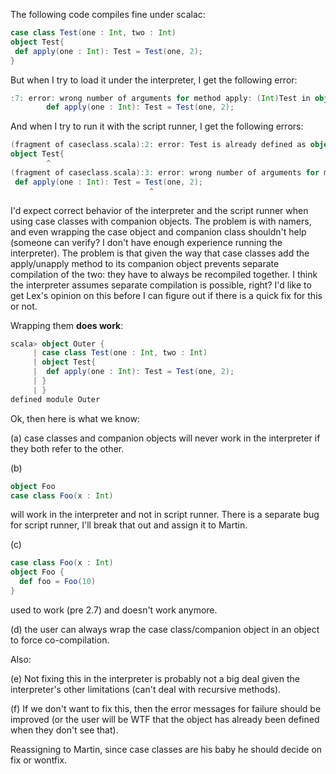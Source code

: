 The following code compiles fine under scalac:

```scala
case class Test(one : Int, two : Int)
object Test{
 def apply(one : Int): Test = Test(one, 2);
}
```

But when I try to load it under the interpreter, I get the following error:

```scala
:7: error: wrong number of arguments for method apply: (Int)Test in object Test
        def apply(one : Int): Test = Test(one, 2);
```


And when I try to run it with the script runner, I get the following errors:


```scala
(fragment of caseclass.scala):2: error: Test is already defined as object Test
object Test{
        ^
(fragment of caseclass.scala):3: error: wrong number of arguments for method apply: (Int)Test in object Test
 def apply(one : Int): Test = Test(one, 2);
                               ^
```

I'd expect correct behavior of the interpreter and the script runner when using case classes with companion objects.
The problem is with namers, and even wrapping the case object and companion class shouldn't help (someone can verify? I don't have enough experience running the interpreter). The problem is that given the way that case classes add the apply/unapply method to its companion object prevents separate compilation of the two: they have to always be recompiled together. I think the interpreter assumes separate compilation is possible, right? I'd like to get Lex's opinion on this before I can figure out if there is a quick fix for this or not.

Wrapping them **does work**:
```scala
scala> object Outer {
     | case class Test(one : Int, two : Int)
     | object Test{
     |  def apply(one : Int): Test = Test(one, 2);
     | }
     | }
defined module Outer
```
Ok, then here is what we know:

(a) case classes and companion objects will never work in the interpreter if they both refer to the other.

(b) 

```scala
object Foo
case class Foo(x : Int) 
```

will work in the interpreter and not in script runner. There is a separate bug for script runner, I'll break that out and assign it to Martin.

(c)

```scala
case class Foo(x : Int)
object Foo {
  def foo = Foo(10)
}
```

used to work (pre 2.7) and doesn't work anymore.


(d) the user can always wrap the case class/companion object in an object to force co-compilation.

Also:

(e) Not fixing this in the interpreter is probably not a big deal given the interpreter's other limitations (can't deal with recursive methods).

(f) If we don't want to fix this, then the error messages for failure should be improved (or the user will be WTF that the object has already been defined when they don't see that).

Reassigning to Martin, since case classes are his baby he should decide on fix or wontfix.
